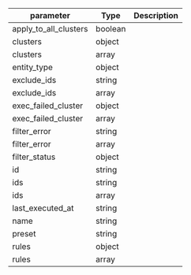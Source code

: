 | parameter | Type | Description |
| ----------- | ----------- |----------- |
| apply_to_all_clusters  |  boolean  |    |
| clusters  |  object  |    |
| clusters  |  array  |    |
| entity_type  |  object  |    |
| exclude_ids  |  string  |    |
| exclude_ids  |  array  |    |
| exec_failed_cluster  |  object  |    |
| exec_failed_cluster  |  array  |    |
| filter_error  |  string  |    |
| filter_error  |  array  |    |
| filter_status  |  object  |    |
| id  |  string  |    |
| ids  |  string  |    |
| ids  |  array  |    |
| last_executed_at  |  string  |    |
| name  |  string  |    |
| preset  |  string  |    |
| rules  |  object  |    |
| rules  |  array  |    |